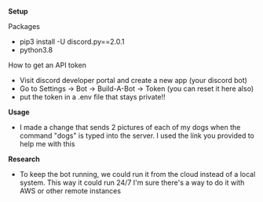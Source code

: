 **Setup**

Packages
- pip3 install -U discord.py==2.0.1
- python3.8

How to get an API token
- Visit discord developer portal and create a new app (your discord bot) 
- Go to Settings -> Bot -> Build-A-Bot -> Token (you can reset it here also)
- put the token in a .env file that stays private!!

**Usage**
- I made a change that sends 2 pictures of each of my dogs when the command "dogs" is typed into the server. I used the link you provided to help me with this

**Research**
- To keep the bot running, we could run it from the cloud instead of a local system. This way it could run 24/7 I'm sure there's a way to do it with AWS or other remote instances
